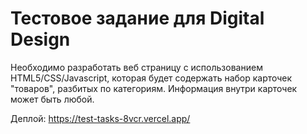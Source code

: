 # Тестовое задание для Digital Design

Необходимо разработать веб страницу с использованием HTML5/CSS/Javascript, которая будет содержать набор карточек "товаров", разбитых по категориям. Информация внутри карточек может быть любой.

Деплой: https://test-tasks-8vcr.vercel.app/

